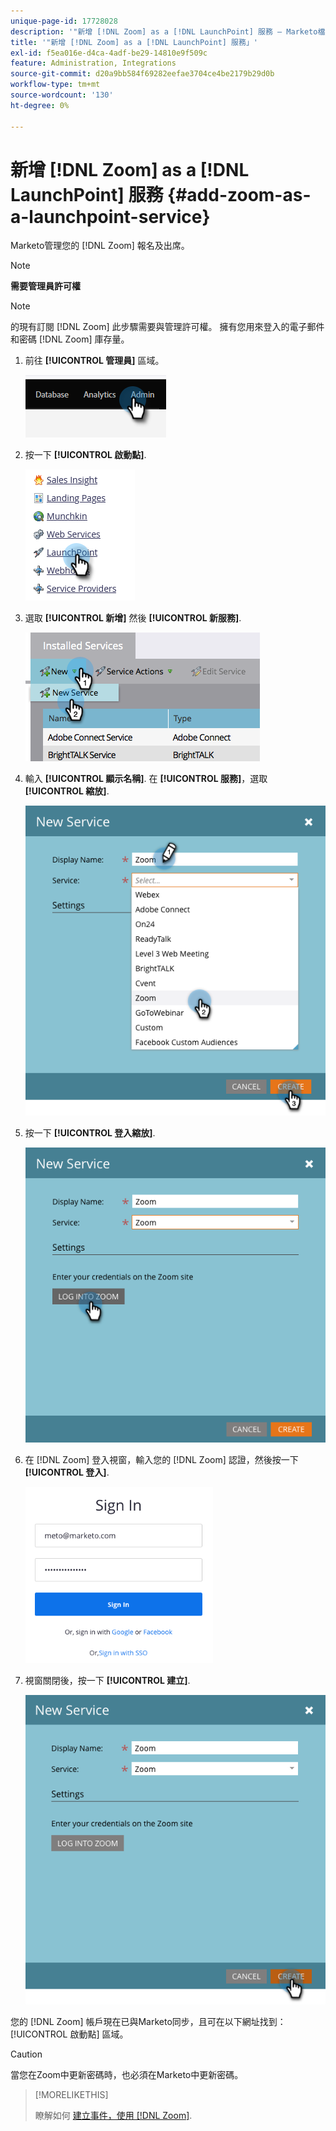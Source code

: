 ```yaml
---
unique-page-id: 17728028
description: '"新增 [!DNL Zoom] as a [!DNL LaunchPoint] 服務 — Marketo檔案 — 產品檔案」'
title: '"新增 [!DNL Zoom] as a [!DNL LaunchPoint] 服務」'
exl-id: f5ea016e-d4ca-4adf-be29-14810e9f509c
feature: Administration, Integrations
source-git-commit: d20a9bb584f69282eefae3704ce4be2179b29d0b
workflow-type: tm+mt
source-wordcount: '130'
ht-degree: 0%

---
```


# 新增 [!DNL Zoom] as a [!DNL LaunchPoint] 服務 {#add-zoom-as-a-launchpoint-service}

Marketo管理您的 [!DNL Zoom] 報名及出席。

>[!NOTE]
>
>**需要管理員許可權**

>[!NOTE]
>
>的現有訂閱 [!DNL Zoom] 此步驟需要與管理許可權。 擁有您用來登入的電子郵件和密碼 [!DNL Zoom] 庫存量。

1. 前往 **[!UICONTROL 管理員]** 區域。

   ![](assets/add-zoom-as-a-launchpoint-service-1.png)

1. 按一下 **[!UICONTROL 啟動點]**.

   ![](assets/add-zoom-as-a-launchpoint-service-2.png)

1. 選取 **[!UICONTROL 新增]** 然後 **[!UICONTROL 新服務]**.

   ![](assets/add-zoom-as-a-launchpoint-service-3.png)

1. 輸入 **[!UICONTROL 顯示名稱]**. 在 **[!UICONTROL 服務]**，選取 **[!UICONTROL 縮放]**.

   ![](assets/add-zoom-as-a-launchpoint-service-4.png)

1. 按一下 **[!UICONTROL 登入縮放]**.

   ![](assets/add-zoom-as-a-launchpoint-service-5.png)

1. 在 [!DNL Zoom] 登入視窗，輸入您的 [!DNL Zoom] 認證，然後按一下 **[!UICONTROL 登入]**.

   ![](assets/add-zoom-as-a-launchpoint-service-6.png)

1. 視窗關閉後，按一下 **[!UICONTROL 建立]**.

   ![](assets/add-zoom-as-a-launchpoint-service-7.png)

您的 [!DNL Zoom] 帳戶現在已與Marketo同步，且可在以下網址找到： [!UICONTROL 啟動點] 區域。

>[!CAUTION]
>
>當您在Zoom中更新密碼時，也必須在Marketo中更新密碼。

>[!MORELIKETHIS]
>
>瞭解如何 [建立事件，使用 [!DNL Zoom]](/help/marketo/product-docs/demand-generation/events/create-an-event/create-an-event-with-zoom.md).
